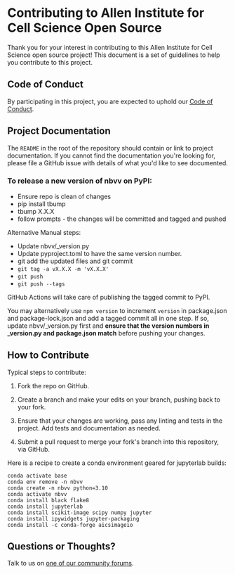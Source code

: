 # Contributing to Allen Institute for Cell Science Open Source

Thank you for your interest in contributing to this Allen Institute for Cell Science open source project! This document is
a set of guidelines to help you contribute to this project.

## Code of Conduct

By participating in this project, you are expected to uphold our [Code of
Conduct][code_of_conduct].

[code_of_conduct]: CODE_OF_CONDUCT.md

## Project Documentation

The `README` in the root of the repository should contain or link to
project documentation. If you cannot find the documentation you're
looking for, please file a GitHub issue with details of what
you'd like to see documented.

### To release a new version of nbvv on PyPI:

- Ensure repo is clean of changes
- pip install tbump
- tbump X.X.X
- follow prompts - the changes will be committed and tagged and pushed

Alternative Manual steps:

- Update nbvv/\_version.py
- Update pyproject.toml to have the same version number.
- git add the updated files and git commit
- `git tag -a vX.X.X -m 'vX.X.X'`
- `git push`
- `git push --tags`

GitHub Actions will take care of publishing the tagged commit to PyPI.

You may alternatively use `npm version` to increment `version` in package.json
and package-lock.json and add a tagged commit all in one step. If so, update
nbvv/\_version.py first and **ensure that the version numbers in \_version.py
and package.json match** before pushing your changes.

## How to Contribute

Typical steps to contribute:

1. Fork the repo on GitHub.

2. Create a branch and make your edits on your branch, pushing back to your fork.

3. Ensure that your changes are working, pass any linting and tests in the project. Add tests and documentation as needed.

4. Submit a pull request to merge your fork's branch into this repository, via GitHub.

Here is a recipe to create a conda environment geared for jupyterlab builds:

```
conda activate base
conda env remove -n nbvv
conda create -n nbvv python=3.10
conda activate nbvv
conda install black flake8
conda install jupyterlab
conda install scikit-image scipy numpy jupyter
conda install ipywidgets jupyter-packaging
conda install -c conda-forge aicsimageio
```

## Questions or Thoughts?

Talk to us on [one of our community forums][community].

[community]: https://forum.allencell.org/
